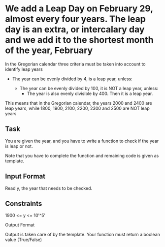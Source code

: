 # We add a Leap Day on February 29, almost every four years. The leap day is an extra, or intercalary day and we add it to the shortest month of the year, February

In the Gregorian calendar three criteria must be taken into account to identify leap years

* The year can be evenly divided by 4, is a leap year, unless:

  * The year can be evenly divided by 100, it is NOT a leap year, unless:
    * The year is also evenly divisible by 400. Then it is a leap year.

This means that in the Gregorian calendar, the years 2000 and 2400 are leap years, while 1800, 1900, 2100, 2200, 2300 and 2500 are NOT leap years

## Task

You are given the year, and you have to write a function to check if the year is leap or not.

Note that you have to complete the function and remaining code is given as template.

## Input Format

Read y, the year that needs to be checked.

## Constraints

1900 <= y <= 10'\^5'

Output Format

Output is taken care of by the template. Your function must return a boolean value (True/False)
